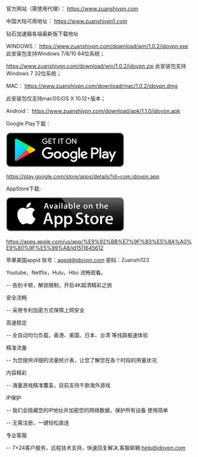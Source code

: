 官方网站（需使用代理）：
https://www.zuanshivpn.com

中国大陆可用地址：
https://www.zuanshivpn1.com

钻石加速器各端最新版下载地址


WINDOWS：
https://www.zuanshivpn.com/download/win/1.0.2/idovpn.exe
此安装包支持Windows 7/8/10 64位系统；

https://www.zuanshivpn.com/download/win/1.0.2/idovpn.zip
此安装包支持Windows 7 32位系统；


MAC：
https://www.zuanshivpn.com/download/mac/1.0.2/idovpn.dmg

此安装包仅支持macOS/OS X 10.12+版本；


Android：
https://www.zuanshivpn.com/download/apk/1.1.0/idovpn.apk

Google Play下载： 

<a href="https://play.google.com/store/apps/details?id=com.idovpn.android">
<img alt="Get it on GooglePlay" src="https://github.com/idovpn/idovpn/blob/master/image/googleplay.png" width="320" height="95" />
</a>

https://play.google.com/store/apps/details?id=com.idovpn.app

AppStore下载: 

<a href="https://apps.apple.com/us/app/%E9%92%BB%E7%9F%B3%E5%8A%A0%E9%80%9F%E5%99%A8/id1511645612">
<img alt="Get it on AppStore" src="https://github.com/idovpn/idovpn/blob/master/image/appstore.png" width="320" height="95" />
</a>

https://apps.apple.com/us/app/%E9%92%BB%E7%9F%B3%E5%8A%A0%E9%80%9F%E5%99%A8/id1511645612


苹果美国appid
账号：appid@idovpn.com
密码：Zuanshi123


Youtube，Netflix，Hulu，Hbo 流畅观看。

-- 告别卡顿，解锁限制，开启4K超清精彩之旅

安全流畅

-- 采用专利加密方式保障上网安全

高速稳定

-- 全自动均匀负载，香港、美国、日本、台湾 等线路极速体验

精准流量

-- 为您提供详细的流量统计表，让您了解您在各个时段的用量状况

内容精彩

-- 海量游戏精准覆盖，目前支持千款海外游戏

IP保护

-- 我们会隐藏您的IP地址并加密您的网络数据，保护所有设备
使用简单

-- 无需注册，一键轻松直连

专业客服

-- 7×24客户服务，远程技术支持，快速回复解决,客服邮箱:help@idovpn.com
